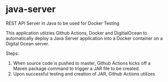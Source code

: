 # java-server
REST API Server in Java to be used for Docker Testing

This application utilzies Github Actions, Docker and DigitialOcean to automatically deploy a Java Server application into a Docker container on a Digital Ocean server.

Steps:
1. When source code is pushed to master, Github Actions kicks off a Maven package command to trigger a JAR file to be created. 
2. Upon successful testing and creation of JAR, Github Actions utilizes 
